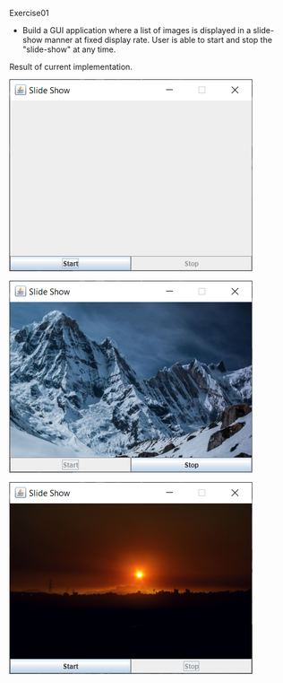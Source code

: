 Exercise01
- Build a GUI application where a list of images is displayed 
  in a slide-show manner at fixed display rate. 
  User is able to start and stop the "slide-show" at any time.
  
Result of current implementation.

![slide show application launch](doc/slide_show_1.png)

![slide show on start button press](doc/slide_show_start.png)

![slide show on stop button press](doc/slide_show_stop.png)
